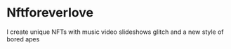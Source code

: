 # Nftforeverlove
I create unique NFTs with music video slideshows glitch and a new style of bored apes
